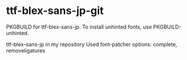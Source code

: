 # ttf-blex-sans-jp-git
PKGBUILD for ttf-blex-sans-jp. To install unhinted fonts, use PKGBUILD-unhinted.

ttf-blex-sans-jp in my repository
Used font-patcher options: complete, removeligatures 
